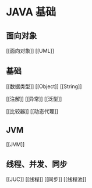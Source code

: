 # JAVA 基础
## 面向对象
[[面向对象]]
[[UML]]
## 基础
[[数据类型]]
[[Object]]
[[String]]

[[注解]]
[[异常]]
[[泛型]]

[[比较器]]
[[动态代理]]
## JVM
[[JVM]]
## 线程、并发、同步
[[JUC]]
[[线程]]
[[同步]]
[[线程池]]